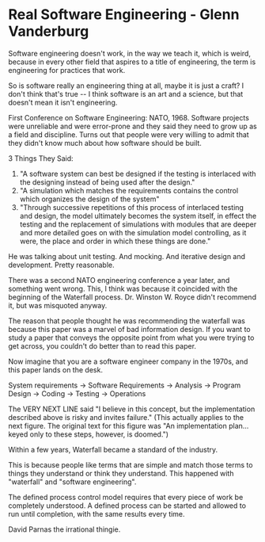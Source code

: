 # Real Software Engineering - Glenn Vanderburg

Software engineering doesn't work, in the way we teach it, which is weird, because in every other field that aspires to a title of engineering, the term is engineering for practices that work.

So is software really an engineering thing at all, maybe it is just a craft? I don't think that's true -- I think software is an art and a science, but that doesn't mean it isn't engineering.

First Conference on Software Engineering: NATO, 1968. Software projects were unreliable and were error-prone and they said they need to grow up as a field and discipline. Turns out that people were very willing to admit that they didn't know much about how software should be built.

3 Things They Said:

1. "A software system can best be designed if the testing is interlaced with the designing instead of being used after the design."
2. "A simulation which matches the requirements contains the control which organizes the design of the system"
3. "Through successive repetitions of this process of interlaced testing and design, the model ultimately becomes the system itself, in effect the testing and the replacement of simulations with modules that are deeper and more detailed goes on with the simulation model controlling, as it were, the place and order in which these things are done."

He was talking about unit testing. And mocking. And iterative design and development. Pretty reasonable.

There was a second NATO engineering conference a year later, and something went wrong. This, I think was because it coincided with the beginning of the Waterfall process. Dr. Winston W. Royce didn't recommend it, but was misquoted anyway.

The reason that people thought he was recommending the waterfall was because this paper was a marvel of bad information design. If you want to study a paper that conveys the opposite point from what you were trying to get across, you couldn't do better than to read this paper.

Now imagine that you are a software engineer company in the 1970s, and this paper lands on the desk.

System requirements -> Software Requirements -> Analysis -> Program Design -> Coding -> Testing -> Operations

The VERY NEXT LINE said "I believe in this concept, but the implementation described above is risky and invites failure." (This actually applies to the next figure. The original text for this figure was "An implementation plan... keyed only to these steps, however, is doomed.")

Within a few years, Waterfall became a standard of the industry.

This is because people like terms that are simple and match those terms to things they understand or think they understand. This happened with "waterfall" and "software engineering".

The defined process control model requires that every piece of work be completely understood. A defined process can be started and allowed to run until completion, with the same results every time.

David Parnas the irrational thingie.
